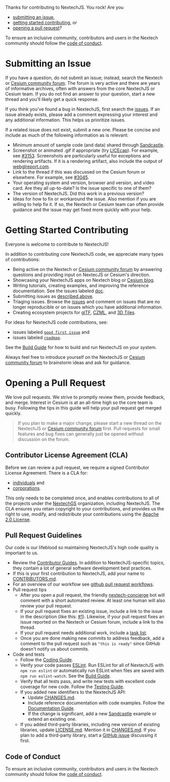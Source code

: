 Thanks for contributing to NextechJS. You rock! Are you

- [submitting an issue](#submitting-an-issue),
- [getting started contributing](#getting-started-contributing), or
- [opening a pull request](#opening-a-pull-request)?

To ensure an inclusive community, contributors and users in the Nextech community should follow the [code of conduct](./CODE_OF_CONDUCT.md).

# Submitting an Issue

If you have a question, do not submit an issue; instead, search the Nextech or [Cesium community forum](https://community.cesium.com/). The forum is very active and there are years of informative archives, often with answers from the core NextechJS or Cesium team. If you do not find an answer to your question, start a new thread and you'll likely get a quick response.

If you think you've found a bug in NextechJS, first search the [issues](https://github.com/NextechGS/NextechJS/issues). If an issue already exists, please add a comment expressing your interest and any additional information. This helps us prioritize issues.

If a related issue does not exist, submit a new one. Please be concise and include as much of the following information as is relevant:

- Minimum amount of sample code (and data) shared through [Sandcastle](https://sandcastle.cesium.com).
- Screenshot or animated .gif if appropriate (try [LICEcap](http://www.cockos.com/licecap/)). For example, see [#3153](https://github.com/NextechGS/NextechJS/issues/3153). Screenshots are particularly useful for exceptions and rendering artifacts. If it is a rendering artifact, also include the output of [webglreport.com](http://webglreport.com/).
- Link to the thread if this was discussed on the Cesium forum or elsewhere. For example, see [#3045](https://github.com/NextechGS/NextechJS/issues/3045).
- Your operating system and version, browser and version, and video card. Are they all up-to-date? Is the issue specific to one of them?
- The version of NextechJS. Did this work in a previous version?
- Ideas for how to fix or workaround the issue. Also mention if you are willing to help fix it. If so, the Nextech or Cesium team can often provide guidance and the issue may get fixed more quickly with your help.

# Getting Started Contributing

Everyone is welcome to contribute to NextechJS!

In addition to contributing core NextechJS code, we appreciate many types of contributions:

- Being active on the Nextech or [Cesium community forum](https://community.cesium.com/) by answering questions and providing input on NextecJS or Cesium's direction.
- Showcasing your NextechJS apps on Nextech blog or [Cesium blog](https://cesium.com/blog/categories/userstories/). 
- Writing tutorials, creating examples, and improving the reference documentation. See the issues labeled [doc](https://github.com/NextechGS/NextechJS/labels/doc).
- Submitting issues as [described above](#submitting-an-issue).
- Triaging issues. Browse the [issues](https://github.com/NextechGS/NextechJS/issues) and comment on issues that are no longer reproducible or on issues which you have additional information.
- Creating ecosystem projects for [glTF](https://github.com/KhronosGroup/glTF/issues/456), [CZML](https://github.com/NextechGS/NextechJS/wiki/CZML-Guide), and [3D Tiles](https://github.com/NextechGS/3d-tiles).

For ideas for NextechJS code contributions, see:

- issues labeled [`good first issue`](https://github.com/NextechGS/NextechJS/labels/good%20first%20issue) and
- issues labeled [`roadmap`](https://github.com/NextechGS/NextechJS/labels/roadmap).

See the [Build Guide](Documentation/Contributors/BuildGuide/README.md) for how to build and run NextechJS on your system.

Always feel free to introduce yourself on the NextechJS or [Cesium community forum](https://community.cesium.com/) to brainstorm ideas and ask for guidance.

# Opening a Pull Request

We love pull requests. We strive to promptly review them, provide feedback, and merge. Interest in Cesium is at an all-time high so the core team is busy. Following the tips in this guide will help your pull request get merged quickly.

> If you plan to make a major change, please start a new thread on the NextechJS or [Cesium community forum](https://community.cesium.com/) first. Pull requests for small features and bug fixes can generally just be opened without discussion on the forum.

## Contributor License Agreement (CLA)

Before we can review a pull request, we require a signed Contributor License Agreement. There is a CLA for:

- [individuals](https://docs.google.com/forms/d/e/1FAIpQLScU-yvQdcdjCFHkNXwdNeEXx5Qhu45QXuWX_uF5qiLGFSEwlA/viewform) and
- [corporations](https://docs.google.com/forms/d/e/1FAIpQLSeYEaWlBl1tQEiegfHMuqnH9VxyfgXGyIw13C2sN7Fj3J3GVA/viewform).

This only needs to be completed once, and enables contributions to all of the projects under the [NextechGS](https://github.com/NextechGS) organization, including NextechJS. The CLA ensures you retain copyright to your contributions, and provides us the right to use, modify, and redistribute your contributions using the [Apache 2.0 License](LICENSE.md).


## Pull Request Guidelines

Our code is our lifeblood so maintaining NextechJS's high code quality is important to us.

- Review the [Contributor Guides](Documentation/Contributors/README.md). In addition to NextechJS-specific topics, they contain a lot of general software development best practices.
- If this is your first contribution to NextechJS, add your name to [CONTRIBUTORS.md](https://github.com/NextechGS/NextechJS/blob/master/CONTRIBUTORS.md).
- For an overview of our workflow see [github pull request workflows](https://cesium.com/blog/2013/10/08/github-pull-request-workflows/).
- Pull request tips
  - After you open a pull request, the friendly [nextech-concierge](https://github.com/NextechGS/nextech-concierge) bot will comment with a short automated review. At least one human will also review your pull request.
  - If your pull request fixes an existing issue, include a link to the issue in the description (like this: [#1](https://github.com/NextechGS/NextechJS/issues/1)). Likewise, if your pull request fixes an issue reported on the Nextech or Cesium forum, include a link to the thread.
  - If your pull request needs additional work, include a [task list](https://github.com/blog/1375%0A-task-lists-in-gfm-issues-pulls-comments).
  - Once you are done making new commits to address feedback, add a comment to the pull request such as `"this is ready"` since GitHub doesn't notify us about commits.
- Code and tests
  - Follow the [Coding Guide](Documentation/Contributors/CodingGuide/README.md).
  - Verify your code passes [ESLint](http://www.eslint.org/). Run ESLint for all of NextechJS with `npm run eslint` or automatically run ESLint when files are saved with `npm run eslint-watch`. See the [Build Guide](Documentation/Contributors/BuildGuide/README.md).
  - Verify that all tests pass, and write new tests with excellent code coverage for new code. Follow the [Testing Guide](Documentation/Contributors/TestingGuide/README.md).
  - If you added new identifiers to the NextechJS API:
    - Update [CHANGES.md](CHANGES.md).
    - Include reference documentation with code examples. Follow the [Documentation Guide](Documentation/Contributors/DocumentationGuide/README.md).
    - If the change is significant, add a new [Sandcastle](https://sandcastle.cesium.com) example or extend an existing one.
  - If you added third-party libraries, including new version of existing libraries, update [LICENSE.md](LICENSE.md). Mention it in [CHANGES.md](CHANGES.md). If you plan to add a third-party library, start a [GitHub issue](https://github.com/NextechGS/NextechJS/issues/new) discussing it first.

## Code of Conduct

To ensure an inclusive community, contributors and users in the Nextech community should follow the [code of conduct](./CODE_OF_CONDUCT.md).
